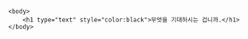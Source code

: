 <!DOCTYPE html>
<html lang="en">
    <head>
        <meta charset="UTF-8">
        <meta name="viewport" content="width=device-width, initial-scale=1.0">
        <title>command</title>
    </head>

    <body>
        <h1 type="text" style="color:black">무엇을 기대하시는 겁니까.</h1>
    </body>
</html>
